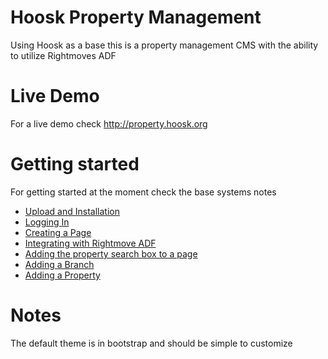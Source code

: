 # Hoosk Property Management
Using Hoosk as a base this is a property management CMS with the ability to utilize Rightmoves ADF

# Live Demo
For a live demo check http://property.hoosk.org

# Getting started
For getting started at the moment check the base systems notes
- [Upload and Installation](https://github.com/havok89/Hoosk/wiki/Upload-and-Installation)
- [Logging In](https://github.com/havok89/Hoosk/wiki/Logging-In)
- [Creating a Page](https://github.com/havok89/Hoosk/wiki/Creating-a-Page)
- [Integrating with Rightmove ADF](https://github.com/havok89/HooskPropertyManagement/wiki/Rightmove-ADF-Integration)
- [Adding the property search box to a page](https://github.com/havok89/HooskPropertyManagement/wiki/Property-Search-Box)
- [Adding a Branch](https://github.com/havok89/HooskPropertyManagement/wiki/Adding-a-branch)
- [Adding a Property](https://github.com/havok89/HooskPropertyManagement/wiki/Adding-a-Property)

# Notes
The default theme is in bootstrap and should be simple to customize
